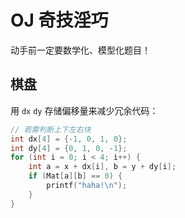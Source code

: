 # OJ 奇技淫巧

动手前一定要数学化、模型化题目！

## 棋盘

用 `dx` `dy` 存储偏移量来减少冗余代码：
```cpp
// 若需判断上下左右块
int dx[4] = {-1, 0, 1, 0};
int dy[4] = {0, 1, 0, -1};
for (int i = 0; i < 4; i++) {
    int a = x + dx[i], b = y + dy[i];
    if (Mat[a][b] == 0) {
        printf("haha!\n");
    }
}
```
